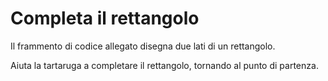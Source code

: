 # Completa il rettangolo

Il frammento di codice allegato disegna due lati di un rettangolo.

Aiuta la tartaruga a completare il rettangolo, tornando al punto di partenza.
